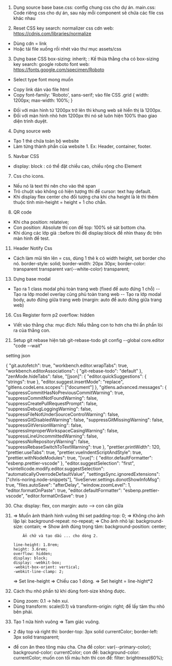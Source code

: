 1. Dụng source base
   base.css: config chung css cho dự án.
   main.css: Code riêng css cho dự án, sau này mỗi component sẽ chứa các file css khác nhau

2. Reset CSS
   key search: normalizer css cdn
   web: https://cdnjs.com/libraries/normalize

- Dùng cdn = link <link rel="stylesheet" href="https://cdnjs.cloudflare.com/ajax/libs/normalize/8.0.1/normalize.min.css" />
- Hoặc tải file xuống rồi nhét vào thư mục assets/css

3. Dựng base CSS
   box-sizing: inherit; : Kế thừa thằng cha có box-sizing
   key search: google roboto font
   web: https://fonts.google.com/specimen/Roboto

- Select type font mong muốn

* Copy link dán vào file html
* Copy font-family: 'Roboto', sans-serif; vào file CSS
  .grid {
  width: 1200px;
  max-width: 100%;
  }

- Đối với màn hình từ 1200px trở lên thì khung web sẽ hiển thị là 1200px.
- Đối với màn hình nhỏ hơn 1200px thì nó sẽ luôn hiện 100% thao giao diện trình duyệt.

4. Dựng source web

- Tạo 1 thẻ chứa toàn bộ website
- Làm từng thành phần của website 1. Ex: Header, container, footer.

5. Navbar CSS

- display: block : có thể đặt chiều cao, chiều rộng cho Element

7. Css cho icons.

- Nếu nó là text thì nên cho vào thẻ span
- Trỏ chuột vào không có hiện tượng thì để cursor: text hay default.
- Khi display flex center cho đối tượng cha khi cha height là lẻ thì thêm
  thuộc tính min-height = height + 1 cho chẵn.

8. QR code

- Khi cha position: relateive;
- Con position: Absolute thì con để top: 100% sẽ sát bottom cha.
- Khi dùng các lớp giả ::before thì để display:block để nhìn thasy đc trên màn hình để test.

11. Header Notify Css

- Cách làm mũi tên lên = css, dùng 1 thẻ k có width height, set border cho nó.
  border-style: solid;
  border-width: 20px 30px;
  border-color: transparent transparent var(--white-color) transparent;

13. Dựng base modal

- Tạo ra 1 class modal phủ toàn trang web (fixed để auto đứng 1 chỗ)
  -- Tạo ra lớp model overlay cũng phủ toàn trang web
  -- Tạo ra lớp modal body, auto đứng giữa trang web (margin: auto để auto đứng giữa trang web)

16. Css Register form p2
    overflow: hidden

- Viết vào thằng cha: mục đích: Nếu thằng con to hơn cha thì ẩn phần lòi ra của thằng con.

21. Setup git rebase hiện tab git-rebase-todo
    git config --global core.editor "code --wait"

setting json

{
"git.autofetch": true,
"workbench.editor.wrapTabs": true,
"workbench.editorAssociations": {
"git-rebase-todo": "default"
},
"zenMode.hideTabs": false,
"[json]": {
"editor.quickSuggestions": {
"strings": true
},
"editor.suggest.insertMode": "replace",
"gitlens.codeLens.scopes": ["document"]
},
"gitlens.advanced.messages": {
"suppressCommitHasNoPreviousCommitWarning": true,
"suppressCommitNotFoundWarning": false,
"suppressCreatePullRequestPrompt": false,
"suppressDebugLoggingWarning": false,
"suppressFileNotUnderSourceControlWarning": false,
"suppressGitDisabledWarning": false,
"suppressGitMissingWarning": false,
"suppressGitVersionWarning": false,
"suppressImproperWorkspaceCasingWarning": false,
"suppressLineUncommittedWarning": false,
"suppressNoRepositoryWarning": false,
"suppressRebaseSwitchToTextWarning": true
},
"prettier.printWidth": 120,
"prettier.useTabs": true,
"prettier.vueIndentScriptAndStyle": true,
"prettier.withNodeModules": true,
"[vue]": {
"editor.defaultFormatter": "esbenp.prettier-vscode"
},
"editor.suggestSelection": "first",
"vsintellicode.modify.editor.suggestSelection": "automaticallyOverrodeDefaultValue",
"settingsSync.ignoredExtensions": ["chris-noring.node-snippets"],
"liveServer.settings.donotShowInfoMsg": true,
"files.autoSave": "afterDelay",
"window.zoomLevel": 1,
"editor.formatOnPaste": true,
"editor.defaultFormatter": "esbenp.prettier-vscode",
"editor.formatOnSave": true
}

30. Cha: display: flex, con margin: auto --> con căn giữa

31. <div class="home-product-item__img"
                		style="background-image: url(https://cf.shopee.vn/file/f03a91132ed1fd13bd36e704f4a52b6e_tn)"
                										></div>
            => Muốn ảnh thành hình vuông thì set padding-top: 0;
            => Không cho ảnh lặp lại: background-repeat: no-repeat;
            => Cho ảnh nhỏ lại: background-size: contain;
            => Show ảnh đúng trọng tâm: background-position: center;

            Ẩn chữ và tạo dấu ... cho dòng 2.

        line-height: 1.8rem;
        height: 3.6rem;
        overflow: hidden;
        display: block;
        display: -webkit-box;
        -webkit-box-orient: vertical;
        -webkit-line-clamp: 2;

    => Set line-height => Chiều cao 1 dòng.
    => Set height = line-hight\*2

32. Cách thu nhỏ phần tử khi dùng font-size không được.

- Dùng zoom: 0.1 -> hên xui.
- Dùng transform: scale(0.1) và transform-origin: right; để lấy tâm thu nhỏ bên phải.

33. Tạo 1 nửa hình vuông => Tam giác vuông.

- 2 đáy top và right thì:
  border-top: 3px solid currentColor;
  border-left: 3px solid transparent;

- để con ăn theo tông màu cha.
  Cha để color: var(--primary-color); background-color: currentColor;
  con để: background-color: currentColor;
  muốn con tối màu hơn thì con để: filter: brightness(60%);
